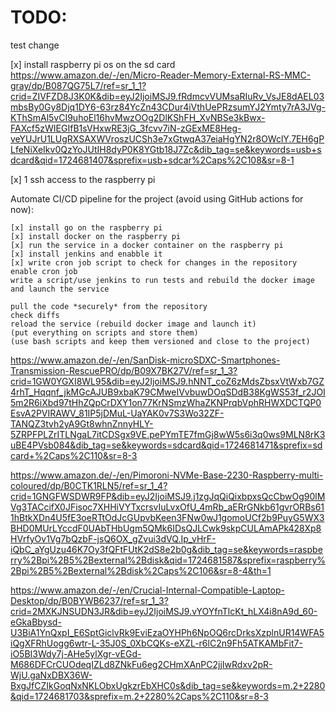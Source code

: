 # TODO:
test change

[x] install raspberry pi os on the sd card
https://www.amazon.de/-/en/Micro-Reader-Memory-External-RS-MMC-gray/dp/B087QG75L7/ref=sr_1_1?crid=ZIVFZD8J3K0K&dib=eyJ2IjoiMSJ9.fRdmcvVUMsaRIuRv_VsJE8dAEL03mbsBy0Gy8Djq1DY6-63rz84YcZn43CDur4iVthUePRzsumYJ2Ymty7rA3JVg-KThSmAl5vCI9uhoEl16hvMwzOOg2DlKShFH_XvNBSe3kBwx-FAXcf5zWIEGIfB1sVHxwRE3jG_3fcvv7iN-zGExME8Heg-veYUJrU1LUgRXSAXWVroszUCSh3e7xGtwqA37eiaHgYN2r8OWclY.7EH6gPLfeNiXeIkv0QzYoJUtIH8dyP0K8YGtb18J7Zc&dib_tag=se&keywords=usb+sdcard&qid=1724681407&sprefix=usb+sdcar%2Caps%2C108&sr=8-1

[x] 1 ssh access to the raspberry pi

Automate CI/CD pipeline for the project (avoid using GitHub actions for now):

    [x] install go on the raspberry pi
    [x] install docker on the raspberry pi
    [x] run the service in a docker container on the raspberry pi
    [x] install jenkins and enabble it
    [x] write cron job script to check for changes in the repository
    enable cron job
    write a script/use jenkins to run tests and rebuild the docker image and launch the service

    pull the code *securely* from the repository
    check diffs
    reload the service (rebuild docker image and launch it)
    (put everything on scripts and store them)
    (use bash scripts and keep them versioned and close to the project)

https://www.amazon.de/-/en/SanDisk-microSDXC-Smartphones-Transmission-RescuePRO/dp/B09X7BK27V/ref=sr_1_3?crid=1GW0YGXI8WL95&dib=eyJ2IjoiMSJ9.hNNT_coZ6zMdsZbsxVtWxb7GZ4rhT_Hqqnf_jkMGcAJUB9xbaK79CMweIVvbuwDOqSDdB38KgWS53f_r2JOI5m2R6iXbd97tHhZQpCrDXY1on77KrNSmzWhaZKNPrqbVphRHWXDCTQP0EsvA2PVIRAWV_81IP5jDMuL-UaYAK0v7S3Wo32ZF-TANQZ3tvh2yA9Gt8whnZnnyHLY-5ZRPFPLZrITLNgaL7itCDSgx9VE.pePYmTE7fmGj8wW5s6i3q0ws9MLN8rK3uBE4PVsb084&dib_tag=se&keywords=sdcard&qid=1724681471&sprefix=sdcard+%2Caps%2C110&sr=8-3

https://www.amazon.de/-/en/Pimoroni-NVMe-Base-2230-Raspberry-multi-coloured/dp/B0CTK1RLN5/ref=sr_1_4?crid=1GNGFWSDWR9FP&dib=eyJ2IjoiMSJ9.j1zgJqQiQixbpxsQcCbwOg90lMVg3TACcifX0JFisoc7XHHiVYTxcrsvIuLvxOfU_4mRb_aERrGNkb61gvrORBs611hBtkXDn4U5fE3oeRTtOdJcGUpvbKeen3FNw0wJ1gomoUCf2b9PuyG5WX3BHD0MUrLYccdF0UAbTHbUgm5QMk6IDsQJLCwk9skpCULAmAPk428Xp8HVrfyOv1Vg7bQzbF-jsQ6OX_gZvui3dVQ.Ip_vHrF-iQbC_aYgUzu46K7Oy3fQFtFUtK2dS8e2b0g&dib_tag=se&keywords=raspberry%2Bpi%2B5%2Bexternal%2Bdisk&qid=1724681587&sprefix=raspberry%2Bpi%2B5%2Bexternal%2Bdisk%2Caps%2C106&sr=8-4&th=1

https://www.amazon.de/-/en/Crucial-Internal-Compatible-Laptop-Desktop/dp/B0BYWB6237/ref=sr_1_3?crid=2MXKJNSUDN3JR&dib=eyJ2IjoiMSJ9.vYOYfnTlcKt_hLX4i8nA9d_60-eGkaBbysd-U3BiA1YnQxpI_E6SptGiclvRk9EviEzaOYHPh6NpOQ6rcDrksXzplnUR14WFA5iQgXFRhUogg6wtr-L-35J0S_0XbCQKs-eXZL-r6lC2n9Fh5ATKAMbFit7-iO5BI3Wdy7j-AHe5ylXgr-vEGd-M686DFCrCUOdeqIZLd8ZNkFu6eg2CHmXAnPC2jjIwRdxv2pR-WjU.gaNxDBX36W-BxgJfCZIkGoqNxNKLObxUgkzrEbXHC0s&dib_tag=se&keywords=m.2+2280&qid=1724681703&sprefix=m.2+2280%2Caps%2C110&sr=8-3
